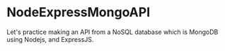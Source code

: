 # NodeExpressMongoAPI
Let's practice making an API from a NoSQL database which is MongoDB using Nodejs, and ExpressJS.
